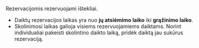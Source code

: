 Rezervacijomis rezervuojami ištekliai.

- Daiktų rezervacijos laikas yra nuo **jų atsiėmimo laiko** iki **grąžinimo laiko**.
- Skolinimosi laikas galioja visiems rezervuojamiems daiktams. Norint
individualiai pakeisti skolintino daikto laiką, pridėk daiktą jau
sukūrus rezervaciją.